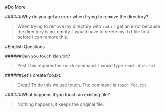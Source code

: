 #Do More

######Why do you get an error when trying to remove the directory?

>When trying to remove my directory with `rmdir` I get an error because the directory is not empty.
I would have to delete my .txt file first before I can remove this.



#English Questions

######Can you touch blah.txt?

>Yes! This requires the `touch` command. I would type `touch blah.txt`.


######Let's create foo.txt.

>Great! To do this we use touch. The command is `touch foo.txt`

######What happens if you touch an existing file?

>Nothing happens, it keeps the original file.


